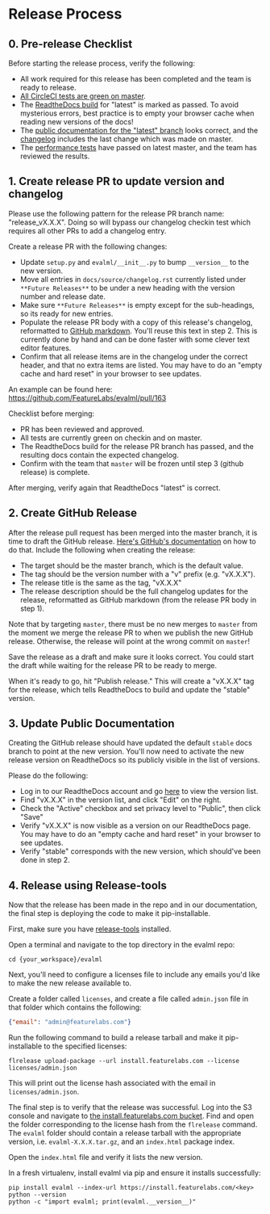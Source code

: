 # Release Process

## 0. Pre-release Checklist
Before starting the release process, verify the following:
* All work required for this release has been completed and the team is ready to release.
* [All CircleCI tests are green on master](https://app.circleci.com/pipelines/github/FeatureLabs/evalml?branch=master).
* The [ReadtheDocs build](https://readthedocs.com/projects/feature-labs-inc-evalml/builds/) for "latest" is marked as passed. To avoid mysterious errors, best practice is to empty your browser cache when reading new versions of the docs!
* The [public documentation for the "latest" branch](https://evalml.featurelabs.com/en/latest/) looks correct, and the [changelog](https://evalml.featurelabs.com/en/latest/changelog.html) includes the last change which was made on master.
* The [performance tests](https://github.com/FeatureLabs/evalml-performance-tests) have passed on latest master, and the team has reviewed the results.

## 1. Create release PR to update version and changelog
Please use the following pattern for the release PR branch name: "release_vX.X.X". Doing so will bypass our changelog checkin test which requires all other PRs to add a changelog entry.

Create a release PR with the following changes:
* Update `setup.py` and `evalml/__init__.py` to bump `__version__` to the new version.
* Move all entries in `docs/source/changelog.rst` currently listed under `**Future Releases**` to be under a new heading with the version number and release date.
* Make sure `**Future Releases**` is empty except for the sub-headings, so its ready for new entries.
* Populate the release PR body with a copy of this release's changelog, reformatted to [GitHub markdown](https://guides.github.com/features/mastering-markdown/). You'll reuse this text in step 2. This is currently done by hand and can be done faster with some clever text editor features.
* Confirm that all release items are in the changelog under the correct header, and that no extra items are listed. You may have to do an "empty cache and hard reset" in your browser to see updates.

An example can be found here: https://github.com/FeatureLabs/evalml/pull/163

Checklist before merging:
* PR has been reviewed and approved.
* All tests are currently green on checkin and on master.
* The ReadtheDocs build for the release PR branch has passed, and the resulting docs contain the expected changelog.
* Confirm with the team that `master` will be frozen until step 3 (github release) is complete.

After merging, verify again that ReadtheDocs "latest" is correct.

## 2. Create GitHub Release
After the release pull request has been merged into the master branch, it is time to draft the GitHub release. [Here's GitHub's documentation](https://help.github.com/en/github/administering-a-repository/managing-releases-in-a-repository#creating-a-release) on how to do that. Include the following when creating the release:
* The target should be the master branch, which is the default value.
* The tag should be the version number with a "v" prefix (e.g. "vX.X.X").
* The release title is the same as the tag, "vX.X.X"
* The release description should be the full changelog updates for the release, reformatted as GitHub markdown (from the release PR body in step 1).

Note that by targeting `master`, there must be no new merges to `master` from the moment we merge the release PR to when we publish the new GitHub release. Otherwise, the release will point at the wrong commit on `master`!

Save the release as a draft and make sure it looks correct. You could start the draft while waiting for the release PR to be ready to merge.

When it's ready to go, hit "Publish release." This will create a "vX.X.X" tag for the release, which tells ReadtheDocs to build and update the "stable" version.

## 3. Update Public Documentation
Creating the GitHub release should have updated the default `stable` docs branch to point at the new version. You'll now need to activate the new release version on ReadtheDocs so its publicly visible in the list of versions.

Please do the following:
* Log in to our ReadtheDocs account and go [here](https://readthedocs.com/projects/feature-labs-inc-evalml/versions/) to view the version list.
* Find "vX.X.X" in the version list, and click "Edit" on the right.
* Check the "Active" checkbox and set privacy level to "Public", then click "Save"
* Verify "vX.X.X" is now visible as a version on our ReadtheDocs page. You may have to do an "empty cache and hard reset" in your browser to see updates.
* Verify "stable" corresponds with the new version, which should've been done in step 2.

## 4. Release using Release-tools
Now that the release has been made in the repo and in our documentation, the final step is deploying the code to make it pip-installable.

First, make sure you have [release-tools](https://github.com/FeatureLabs/release-tools) installed.

Open a terminal and navigate to the top directory in the evalml repo:
```shell
cd {your_workspace}/evalml
```

Next, you'll need to configure a licenses file to include any emails you'd like to make the new release available to.

Create a folder called `licenses`, and create a file called `admin.json` file in that folder which contains the following:
```json
{"email": "admin@featurelabs.com"}
```

Run the following command to build a release tarball and make it pip-installable to the specified licenses:
```shell
flrelease upload-package --url install.featurelabs.com --license licenses/admin.json
```

This will print out the license hash associated with the email in `licenses/admin.json`.

The final step is to verify that the release was successful.
Log into the S3 console and navigate to [the install.featurelabs.com bucket](https://s3.console.aws.amazon.com/s3/buckets/install.featurelabs.com/?region=us-east-1). Find and open the folder corresponding to the license hash from the `flrelease` command. The `evalml` folder should contain a release tarball with the appropriate version, i.e. `evalml-X.X.X.tar.gz`, and an `index.html` package index.

Open the `index.html` file and verify it lists the new version.

In a fresh virtualenv, install evalml via pip and ensure it installs successfully:
```shell
pip install evalml --index-url https://install.featurelabs.com/<key>
python --version
python -c "import evalml; print(evalml.__version__)"
```
